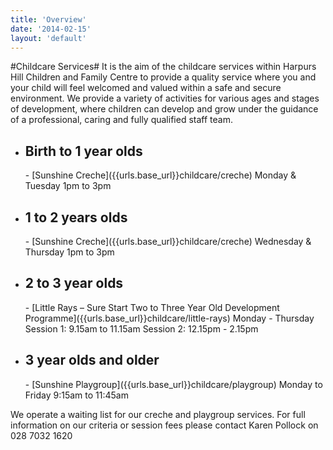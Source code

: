 ```yaml
---
title: 'Overview'
date: '2014-02-15'
layout: 'default'
---
```

#Childcare Services#
<span id="childcare">
It is the aim of the childcare services within Harpurs Hill Children and Family Centre to provide a quality service where you and your child will feel welcomed and valued within a safe and secure environment.  We provide a variety of activities for various ages and stages of development, where children can develop and grow under the guidance of a professional, caring and fully qualified staff team.  

- <h2>Birth to 1 year olds</h2>
    - [Sunshine Creche]({{urls.base_url}}childcare/creche)  
    Monday &amp; Tuesday  
    1pm to 3pm

- <h2>1 to 2 years olds</h2>
    - [Sunshine Creche]({{urls.base_url}}childcare/creche)  
    Wednesday &amp; Thursday  
    1pm to 3pm

- <h2>2 to 3 year olds</h2>
    - [Little Rays – Sure Start Two to Three Year Old Development Programme]({{urls.base_url}}childcare/little-rays)   
    Monday - Thursday  
	Session 1: 9.15am to 11.15am  
	Session 2: 12.15pm - 2.15pm  

- <h2>3 year olds and older</h2>
    - [Sunshine Playgroup]({{urls.base_url}}childcare/playgroup)  
    Monday to Friday  
    9:15am to 11:45am

We operate a waiting list for our creche and playgroup services.  For full information on our criteria or session fees please contact Karen Pollock on 028 7032 1620 
</span>
